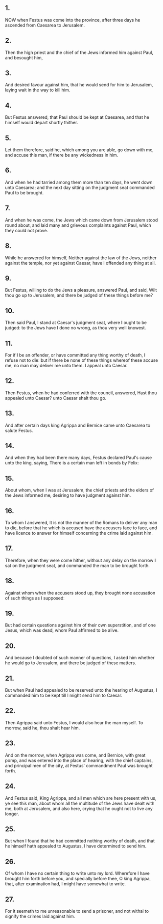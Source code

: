 ## 1.
NOW when Festus was come into the province, after three days he ascended from Caesarea to Jerusalem.
## 2.
Then the high priest and the chief of the Jews informed him against Paul, and besought him,
## 3.
And desired favour against him, that he would send for him to Jerusalem, laying wait in the way to kill him.
## 4.
But Festus answered, that Paul should be kept at Caesarea, and that he himself would depart shortly thither.
## 5.
Let them therefore, said he, which among you are able, go down with me, and accuse this man, if there be any wickedness in him.
## 6.
And when he had tarried among them more than ten days, he went down unto Caesarea; and the next day sitting on the judgment seat commanded Paul to be brought.
## 7.
And when he was come, the Jews which came down from Jerusalem stood round about, and laid many and grievous complaints against Paul, which they could not prove.
## 8.
While he answered for himself, Neither against the law of the Jews, neither against the temple, nor yet against Caesar, have I offended any thing at all.
## 9.
But Festus, willing to do the Jews a pleasure, answered Paul, and said, Wilt thou go up to Jerusalem, and there be judged of these things before me?
## 10.
Then said Paul, I stand at Caesar's judgment seat, where I ought to be judged: to the Jews have I done no wrong, as thou very well knowest.
## 11.
For if I be an offender, or have committed any thing worthy of death, I refuse not to die: but if there be none of these things whereof these accuse me, no man may deliver me unto them. I appeal unto Caesar.
## 12.
Then Festus, when he had conferred with the council, answered, Hast thou appealed unto Caesar? unto Caesar shalt thou go.
## 13.
And after certain days king Agrippa and Bernice came unto Caesarea to salute Festus.
## 14.
And when they had been there many days, Festus declared Paul's cause unto the king, saying, There is a certain man left in bonds by Felix:
## 15.
About whom, when I was at Jerusalem, the chief priests and the elders of the Jews informed me, desiring to have judgment against him.
## 16.
To whom I answered, It is not the manner of the Romans to deliver any man to die, before that he which is accused have the accusers face to face, and have licence to answer for himself concerning the crime laid against him.
## 17.
Therefore, when they were come hither, without any delay on the morrow I sat on the judgment seat, and commanded the man to be brought forth.
## 18.
Against whom when the accusers stood up, they brought none accusation of such things as I supposed:
## 19.
But had certain questions against him of their own superstition, and of one Jesus, which was dead, whom Paul affirmed to be alive.
## 20.
And because I doubted of such manner of questions, I asked him whether he would go to Jerusalem, and there be judged of these matters.
## 21.
But when Paul had appealed to be reserved unto the hearing of Augustus, I commanded him to be kept till I might send him to Caesar.
## 22.
Then Agrippa said unto Festus, I would also hear the man myself. To morrow, said he, thou shalt hear him.
## 23.
And on the morrow, when Agrippa was come, and Bernice, with great pomp, and was entered into the place of hearing, with the chief captains, and principal men of the city, at Festus' commandment Paul was brought forth.
## 24.
And Festus said, King Agrippa, and all men which are here present with us, ye see this man, about whom all the multitude of the Jews have dealt with me, both at Jerusalem, and also here, crying that he ought not to live any longer.
## 25.
But when I found that he had committed nothing worthy of death, and that he himself hath appealed to Augustus, I have determined to send him.
## 26.
Of whom I have no certain thing to write unto my lord. Wherefore I have brought him forth before you, and specially before thee, O king Agrippa, that, after examination had, I might have somewhat to write.
## 27.
For it seemeth to me unreasonable to send a prisoner, and not withal to signify the crimes laid against him.

